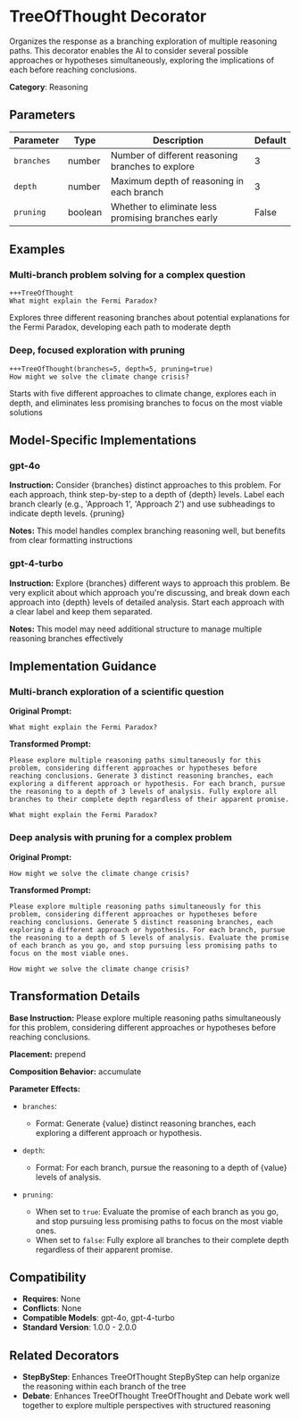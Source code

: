 # TreeOfThought Decorator

Organizes the response as a branching exploration of multiple reasoning paths. This decorator enables the AI to consider several possible approaches or hypotheses simultaneously, exploring the implications of each before reaching conclusions.

**Category**: Reasoning

## Parameters

| Parameter | Type | Description | Default |
|-----------|------|-------------|--------|
| `branches` | number | Number of different reasoning branches to explore | 3 |
| `depth` | number | Maximum depth of reasoning in each branch | 3 |
| `pruning` | boolean | Whether to eliminate less promising branches early | False |

## Examples

### Multi-branch problem solving for a complex question

```
+++TreeOfThought
What might explain the Fermi Paradox?
```

Explores three different reasoning branches about potential explanations for the Fermi Paradox, developing each path to moderate depth

### Deep, focused exploration with pruning

```
+++TreeOfThought(branches=5, depth=5, pruning=true)
How might we solve the climate change crisis?
```

Starts with five different approaches to climate change, explores each in depth, and eliminates less promising branches to focus on the most viable solutions

## Model-Specific Implementations

### gpt-4o

**Instruction:** Consider {branches} distinct approaches to this problem. For each approach, think step-by-step to a depth of {depth} levels. Label each branch clearly (e.g., 'Approach 1', 'Approach 2') and use subheadings to indicate depth levels. {pruning}

**Notes:** This model handles complex branching reasoning well, but benefits from clear formatting instructions

### gpt-4-turbo

**Instruction:** Explore {branches} different ways to approach this problem. Be very explicit about which approach you're discussing, and break down each approach into {depth} levels of detailed analysis. Start each approach with a clear label and keep them separated.

**Notes:** This model may need additional structure to manage multiple reasoning branches effectively


## Implementation Guidance

### Multi-branch exploration of a scientific question

**Original Prompt:**
```
What might explain the Fermi Paradox?
```

**Transformed Prompt:**
```
Please explore multiple reasoning paths simultaneously for this problem, considering different approaches or hypotheses before reaching conclusions. Generate 3 distinct reasoning branches, each exploring a different approach or hypothesis. For each branch, pursue the reasoning to a depth of 3 levels of analysis. Fully explore all branches to their complete depth regardless of their apparent promise.

What might explain the Fermi Paradox?
```

### Deep analysis with pruning for a complex problem

**Original Prompt:**
```
How might we solve the climate change crisis?
```

**Transformed Prompt:**
```
Please explore multiple reasoning paths simultaneously for this problem, considering different approaches or hypotheses before reaching conclusions. Generate 5 distinct reasoning branches, each exploring a different approach or hypothesis. For each branch, pursue the reasoning to a depth of 5 levels of analysis. Evaluate the promise of each branch as you go, and stop pursuing less promising paths to focus on the most viable ones.

How might we solve the climate change crisis?
```

## Transformation Details

**Base Instruction:** Please explore multiple reasoning paths simultaneously for this problem, considering different approaches or hypotheses before reaching conclusions.

**Placement:** prepend

**Composition Behavior:** accumulate

**Parameter Effects:**

- `branches`:
  - Format: Generate {value} distinct reasoning branches, each exploring a different approach or hypothesis.

- `depth`:
  - Format: For each branch, pursue the reasoning to a depth of {value} levels of analysis.

- `pruning`:
  - When set to `true`: Evaluate the promise of each branch as you go, and stop pursuing less promising paths to focus on the most viable ones.
  - When set to `false`: Fully explore all branches to their complete depth regardless of their apparent promise.

## Compatibility

- **Requires**: None
- **Conflicts**: None
- **Compatible Models**: gpt-4o, gpt-4-turbo
- **Standard Version**: 1.0.0 - 2.0.0

## Related Decorators

- **StepByStep**: Enhances TreeOfThought StepByStep can help organize the reasoning within each branch of the tree
- **Debate**: Enhances TreeOfThought TreeOfThought and Debate work well together to explore multiple perspectives with structured reasoning
